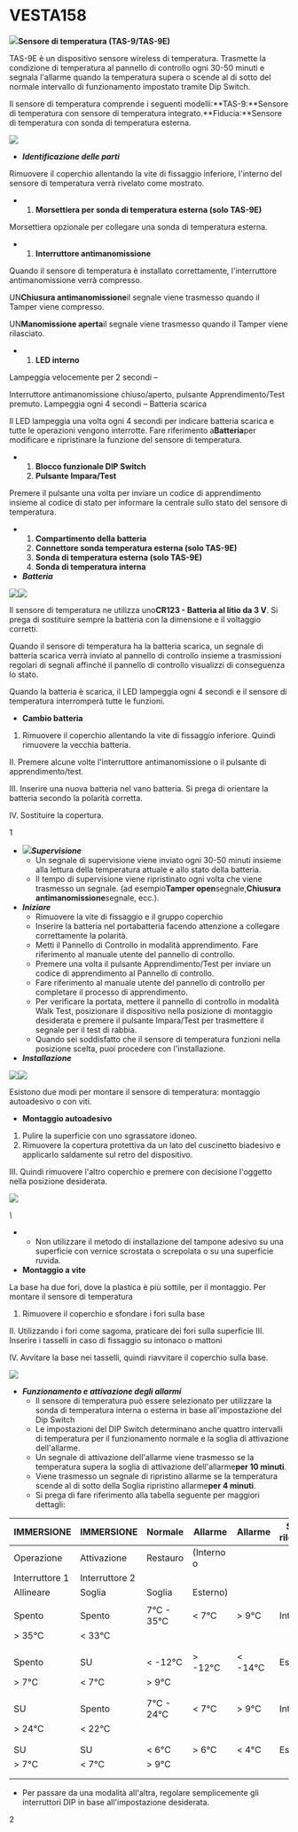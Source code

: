 # VESTA158

![](<.gitbook/assets/0 (47).png>)**Sensore di temperatura (TAS-9/TAS-9E)**

TAS-9E è un dispositivo sensore wireless di temperatura. Trasmette la condizione di temperatura al pannello di controllo ogni 30-50 minuti e segnala l'allarme quando la temperatura supera o scende al di sotto del normale intervallo di funzionamento impostato tramite Dip Switch.

Il sensore di temperatura comprende i seguenti modelli:**TAS-9:**Sensore di temperatura con sensore di temperatura integrato.**Fiducia:**Sensore di temperatura con sonda di temperatura esterna.

![](<.gitbook/assets/1 (50).jpeg>)

-   _**Identificazione delle parti**_

Rimuovere il coperchio allentando la vite di fissaggio inferiore, l'interno del sensore di temperatura verrà rivelato come mostrato.

-   1.  **Morsettiera per sonda di temperatura esterna (solo TAS-9E)**

Morsettiera opzionale per collegare una sonda di temperatura esterna.

-   1.  **Interruttore antimanomissione**

Quando il sensore di temperatura è installato correttamente, l'interruttore antimanomissione verrà compresso.

UN**Chiusura antimanomissione**il segnale viene trasmesso quando il Tamper viene compresso.

UN**Manomissione aperta**il segnale viene trasmesso quando il Tamper viene rilasciato.

-   1.  **LED interno**

Lampeggia velocemente per 2 secondi –

Interruttore antimanomissione chiuso/aperto, pulsante Apprendimento/Test premuto. Lampeggia ogni 4 secondi – Batteria scarica

Il LED lampeggia una volta ogni 4 secondi per indicare batteria scarica e tutte le operazioni vengono interrotte. Fare riferimento a**Batteria**per modificare e ripristinare la funzione del sensore di temperatura.

-   1.  **Blocco funzionale DIP Switch**
    2.  **Pulsante Impara/Test**

Premere il pulsante una volta per inviare un codice di apprendimento insieme al codice di stato per informare la centrale sullo stato del sensore di temperatura.

-   1.  **Compartimento della batteria**
    2.  **Connettore sonda temperatura esterna (solo TAS-9E)**
    3.  **Sonda di temperatura esterna (solo TAS-9E)**
    4.  **Sonda di temperatura interna**
-   _**Batteria**_

![](<.gitbook/assets/2 (47).jpeg>)![](<.gitbook/assets/3 (42).jpeg>)

Il sensore di temperatura ne utilizza uno**CR123 - Batteria al litio da 3 V**. Si prega di sostituire sempre la batteria con la dimensione e il voltaggio corretti.

Quando il sensore di temperatura ha la batteria scarica, un segnale di batteria scarica verrà inviato al pannello di controllo insieme a trasmissioni regolari di segnali affinché il pannello di controllo visualizzi di conseguenza lo stato.

Quando la batteria è scarica, il LED lampeggia ogni 4 secondi e il sensore di temperatura interromperà tutte le funzioni.

-   **Cambio batteria**

1.  Rimuovere il coperchio allentando la vite di fissaggio inferiore. Quindi rimuovere la vecchia batteria.

II. Premere alcune volte l'interruttore antimanomissione o il pulsante di apprendimento/test.

III. Inserire una nuova batteria nel vano batteria. Si prega di orientare la batteria secondo la polarità corretta.

IV. Sostituire la copertura.

1

-   ![](<.gitbook/assets/4 (42).jpeg>)_**Supervisione**_
    -   Un segnale di supervisione viene inviato ogni 30-50 minuti insieme alla lettura della temperatura attuale e allo stato della batteria.
    -   Il tempo di supervisione viene ripristinato ogni volta che viene trasmesso un segnale. (ad esempio**Tamper open**segnale,**Chiusura antimanomissione**segnale, ecc.).
-   _**Iniziare**_
    -   Rimuovere la vite di fissaggio e il gruppo coperchio
    -   Inserire la batteria nel portabatteria facendo attenzione a collegare correttamente la polarità.
    -   Metti il ​​Pannello di Controllo in modalità apprendimento. Fare riferimento al manuale utente del pannello di controllo.
    -   Premere una volta il pulsante Apprendimento/Test per inviare un codice di apprendimento al Pannello di controllo.
    -   Fare riferimento al manuale utente del pannello di controllo per completare il processo di apprendimento.
    -   Per verificare la portata, mettere il pannello di controllo in modalità Walk Test, posizionare il dispositivo nella posizione di montaggio desiderata e premere il pulsante Impara/Test per trasmettere il segnale per il test di rabbia.
    -   Quando sei soddisfatto che il sensore di temperatura funzioni nella posizione scelta, puoi procedere con l'installazione.
-   _**Installazione**_

![](<.gitbook/assets/5 (26).jpeg>)![](<.gitbook/assets/6 (36).jpeg>)

Esistono due modi per montare il sensore di temperatura: montaggio autoadesivo o con viti.

-   **Montaggio autoadesivo**

1.  Pulire la superficie con uno sgrassatore idoneo.
2.  Rimuovere la copertura protettiva da un lato del cuscinetto biadesivo e applicarlo saldamente sul retro del dispositivo.

III. Quindi rimuovere l'altro coperchio e premere con decisione l'oggetto nella posizione desiderata.

![](<.gitbook/assets/7 (31).png>)

_\\<NOTE>_

-   -   Non utilizzare il metodo di installazione del tampone adesivo su una superficie con vernice scrostata o screpolata o su una superficie ruvida.
-   **Montaggio a vite**

La base ha due fori, dove la plastica è più sottile, per il montaggio. Per montare il sensore di temperatura

1.  Rimuovere il coperchio e sfondare i fori sulla base

II. Utilizzando i fori come sagoma, praticare dei fori sulla superficie III. Inserire i tasselli in caso di fissaggio su intonaco o mattoni

IV. Avvitare la base nei tasselli, quindi riavvitare il coperchio sulla base.

![](<.gitbook/assets/8 (28).jpeg>)

-   _**Funzionamento e attivazione degli allarmi**_
    -   Il sensore di temperatura può essere selezionato per utilizzare la sonda di temperatura interna o esterna in base all'impostazione del Dip Switch
    -   Le impostazioni del DIP Switch determinano anche quattro intervalli di temperatura per il funzionamento normale e la soglia di attivazione dell'allarme.
    -   Un segnale di attivazione dell'allarme viene trasmesso se la temperatura supera la soglia di attivazione dell'allarme**per 10 minuti**.
    -   Viene trasmesso un segnale di ripristino allarme se la temperatura scende al di sotto della Soglia ripristino allarme**per 4 minuti**.
    -   Si prega di fare riferimento alla tabella seguente per maggiori dettagli:

| IMMERSIONE     | IMMERSIONE     | Normale    | Allarme    | Allarme    | Sonda di rilevamento |   |
| -------------- | -------------- | ---------- | ---------- | ---------- | -------------------- | - |
| Operazione     | Attivazione    | Restauro   | (Interno o |            |                      |   |
| Interruttore 1 | Interruttore 2 |            |            |            |                      |   |
| Allineare      | Soglia         | Soglia     | Esterno)   |            |                      |   |
|                |                |            |            |            |                      |   |
| Spento         | Spento         | 7°C - 35°C | &lt; 7°C   | > 9°C      | Interno              |   |
| > 35°C         | &lt; 33°C      |            |            |            |                      |   |
|                |                |            |            |            |                      |   |
|                |                |            |            |            |                      |   |
| Spento         | SU             | &lt; -12°C | > -12°C    | &lt; -14°C | Esterno              |   |
| > 7°C          | &lt; 7°C       | > 9°C      |            |            |                      |   |
|                |                |            |            |            |                      |   |
|                |                |            |            |            |                      |   |
| SU             | Spento         | 7°C - 24°C | &lt; 7°C   | > 9°C      | Interno              |   |
| > 24°C         | &lt; 22°C      |            |            |            |                      |   |
|                |                |            |            |            |                      |   |
|                |                |            |            |            |                      |   |
| SU             | SU             | &lt; 6°C   | > 6°C      | &lt; 4°C   | Esterno              |   |
| > 7°C          | &lt; 7°C       | > 9°C      |            |            |                      |   |
|                |                |            |            |            |                      |   |
|                |                |            |            |            |                      |   |

-   Per passare da una modalità all'altra, regolare semplicemente gli interruttori DIP in base all'impostazione desiderata.

2
